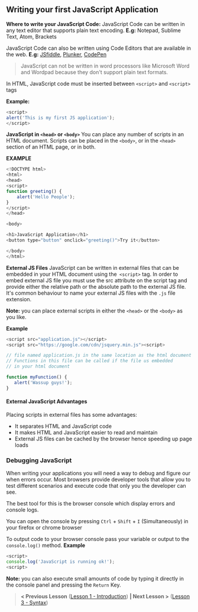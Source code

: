 ## Writing your first JavaScript Application

**Where to write your JavaScript Code:**
JavaScript Code can be written in any text editor that supports plain text encoding.
**E.g:** Notepad, Sublime Text, Atom, Brackets

JavaScript Code can also be written using Code Editors that are available in the web.
**E.g:** [JSfiddle](https://jsfiddle.net/), [Plunker](https://plnkr.co/), [CodePen](https://codepen.io/)

> JavaScript can not be written in word processors like Microsoft Word and Wordpad because they don't support plain text formats.

In HTML, JavaScript code must be inserted between `<script>` and `<script>` tags

**Example:**
``` javascript
<script>
alert('This is my first JS application');
</script>
```

**JavaScript in `<head>` or `<body>`**
You can place any number of scripts in an HTML document.
Scripts can be placed in the `<body>`, or in the `<head>` section of an HTML page, or in both.

**EXAMPLE**

``` javascript
<!DOCTYPE html>
<html>
<head>
<script>
function greeting() {
    alert('Hello People');
}
</script>
</head>

<body>

<h1>JavaScript Application</h1>
<button type="button" onclick="greeting()">Try it</button>

</body>
</html>
```

**External JS Files**
JavaScript can be written in external files that can be embedded in your HTML document using the` <script>` tag.
In order to embed external JS file you must use the src attribute on the script tag and provide either the relative path or the absolute path to the external JS file.
It's common behaviour to name your external JS files with the `.js` file extension.

**Note:** you can place external scripts in either the `<head>` or the `<body>` as you like.

**Example**
``` javascript
<script src="application.js"></script>
<script src="https://google.com/cdn/jsquery.min.js"><script>
```

``` javascript
// file named application.js in the same location as the html document
// Functions in this file can be called if the file us embedded
// in your html document

function myFunction() {
   alert('Wassup guys!');
}
```

#### External JavaScript Advantages
Placing scripts in external files has some advantages:
* It separates HTML and JavaScript code
* It makes HTML and JavaScript easier to read and maintain
* External JS files can be cached by the browser hence speeding up page loads

### Debugging JavaScript
When writing your applications you will need a way to debug and figure our when errors occur. Most browsers provide developer tools that allow you to test different scenarios and execute code that only you the developer can see.

The best tool for this is the browser console which display errors and console logs.

You can open the console by pressing `Ctrl` + `Shift` + `I` (Simultaneously) in your firefox or chrome browser

To output code to your browser console pass your variable or output to the `console.log()` method.
**Example**

``` javascript
<script>
console.log('JavaScript is running ok!');
<script>
```

**Note:** you can also execute small amounts of code by typing it directly in the console panel and pressing the `Return` Key.

> **< Previous Lesson** ([Lesson 1 - Introduction](https://github.com/evansmwendwa/js-class/blob/master/01-Introduction.md)) **| Next Lesson >** ([Lesson 3 - Syntax](https://github.com/evansmwendwa/js-class/blob/master/03-JS%20Syntax.md))
